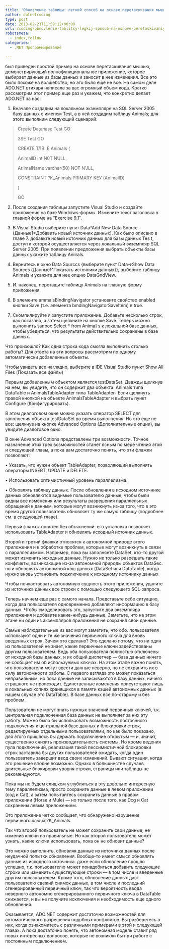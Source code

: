 ```yaml
---
title: 'Обновление таблицы: легкий способ на основе перетаскивания мышью'
author: dotnetcoding
type: post
date: 2013-02-21T11:59:12+00:00
url: /coding/obnovlenie-tablitsy-legkij-sposob-na-osnove-peretaskivaniya-my-sh-yu.html
robotsmeta:
  - index,follow
categories:
  - .NET Программирование

---
```

был приведен простой пример на основе перетаскивания мышью, демонстрирующий полнофункциональное приложение, которое выбирает данные из базы данных и заносит в нее изменения. Все это было похоже на волшебство, но это было еще не все. На самом деле ADO.NET втихаря написала за вас огромный объем кода. Кратко рассмотрим этот пример еще раз и укажем, что конкретно делает ADO.NET за нас:
  
<!--more-->


  
1. Вначале создадим на локальном экземпляре на SQL Server 2005 базу данных с именем Test, а в ней создадим таблицу Animals; для этого выполним следующий сценарий:

> Create Datanase Test GO
> 
> 3SE Test GO
> 
> CREATE ТЛВ:,Е Animals (
> 
> AnimallD int N0T NULL,
> 
> Ar.imalName varchar(50) NOT N&#8217;JLL,
> 
> CONSTRAINT ?K_Animals PRIMARY КЕУ (AnimallD)
> 
> )
> 
> GO

2. После создания таблицы запустите Visual Studio и создайте приложение на базе Windciws-формы. Измените текст заголовка в главной форме на “Exercise 9.1&#8243;.
  
3. В Visual Studio выберите пункт Data^Add New Data Source (Данные1*Добавить новый источник данных). Как было описано в главе 7. добавьте новый источник данных для базы данных Tes t, доступ к которой осуществляется через локальный экземпляр SQL Server 2005. При появлении предложения выбрать объекты базы данных укажите таблицу Aniirals.

4. Вернитесь в окно Data Sourccs {выберите пункт Data=>Show Data Sources (Данные1^Показать источники данных}}, выберите таблицу Animals и укажите для нее опцию DataGndView. 

5. И. наконец, перетащите таблицу Animals на главную форму приложения.
  
6. В элементе ammalsBindingNavigator установите свойство enabled кнопки Save (т.е. элемента bmdingNavigatorSaveltem) в true.

7. Скомпилируйте я запустите приложение. Добавьте несколько строк, как показано, а затем щелкните на кнопке Save. Теперь можно выполнить запрос Select * from Anima] s к локальной базе данных, чтобы убедиться, что результаты действительно сохранены в базе данных.

Что произошло? Как одна строка кода смогла выполнить столько работы? Для ответа на эти вопросы рассмотрим по одному автоматически добавленные объекты.
  
Чтобы увидеть все наглядно, выберите в IDE Visual Studio пункт Show All Files (Показать все файлы)
  
Первым добавленным объектом является testDataSet. Дважды щелкнув на нем, вы увидите, что он содержит два объекта: Animals типа DataTable и AnimalsTableAdapter типа TableAdapter- Если щелкнуть правой кнопкой на объекте AnimalsTableAdapter и выбрать пункт Configure (Конфигурировать).
  
В этом диалоговом окне можно указать оператор SELECT для заполнения объекта testDataSet во время выполнения. Но это еще не все: щелкнув на кнопке Advanced Options (Дополнительные опции), вы увидите диалоговое окно.
  
В окне Advanced Options представлены три возможности. Точное назначение этих трех возможностей станет ясным по мере чтения этой и следующей главы, а пока вам достаточно понять, что эти флажки позволяют:

• Указать, что нужен объект TableAdapter, позволяющий выполнять операторы INSERT, UPDATE и DELETE.

• Использовать оптимистичный уровень параллелизма.

• Обновлять таблицу данных. После обновления в исходном источнике данных обновляются видимые пользователю данные, чтобы были видны все изменения или результаты разрешения параллельных обращений к данным, которые могут возникнуть из-за того, что в это время другой пользователь обновляет ту же самую таблицу (подробнее см. в следующей главе).

Первый флажок понятен без объяснений: его установка позволяет использовать TableAdapter и обновлять исходный источник данных.
  
Второй и третий флажки относятся к автономной природе этого приложения и к обработке проблем, которые могут возникнуть в связи с параллелизмом. Например, пока вы заполняете DataSet, кто-то другой может изменить исходные данные. Нужно не только разрешать такие конфликты, возникающие из-за автономной природы объектов DataSec. но и обновлять автономный кэш данных (DataSet или DataTable), когда нужно вновь установить подключение к исходному источнику данных

Чтобы почувствовать автономную сущность этого приложения, удалите из источника данных все строки с помощью следующего SQL-запроса.

Теперь начнем еще раз с самого начала. Представьте себе ситуацию, когда два пользователя одновременно добавляют информацию в базу данных. Чтобы смоделировать зто, запустите два экземпляра приложения и добавите какие-нибудь данные. Заметьте, что на этом этане ни один из экземпляров приложения не сохранил свои данные.
  
Самые наблюдательные из вас могут заметить, что обо. пользователя используют одни и те же значения первичного ключа для вновь введенных строк. Зачем это сделано? Это сделано потому, что ни один из пользователей не знает, какие первичные ключи задействованы другим пользователем. Ведь оба пользователя полностью отключены от исходной базы данных, и их общий диспетчер — база данных ничего не сообщает им об используемых ключах. На этом этапе важно понять, что пользователи могут ввести данные неверно, но не сохранить их в силу автономности работы. С первого взгляда зто может показаться неправильным, но пока данные не записываются в базу данных, ничего страшного не происходит. Единственные изменения присутствуют лишь в локальных копиях хранящихся в памяти кэшей автономных данных (в нашем случае это DataTable). В базе данных все по-старому и без проблем.

Пользователи не могут знать нужных значений первичных ключей, т.к. центральная подключенная база данных не выполняет за них эту работу. Можно было бы использовать возможность постоянного подключения к центральной базе данных и блокировки строк, редактируемых отдельными пользователями, по как было показано, для этого пришлось бы держать подключение открытым — и, значит, существенно снизить производительность системы. Но кроме ведения пула подключений, реализация такой пессимистичной блокировки строк заставила бы других пользователей ожидать, когда один пользователь завершит ввод своих изменений. Бывают ситуации, когда это решение вполне возможно. Однако в большинстве случаев длительные блокировки уровня строки, страницы или таблицы не рекомендуются.

Пока мы не будем слишком углубляться в эту довольно интересную тему параллелизма, просто сохраните данные в левом приложении (сод и Cat), а затем попытайтесь сохранить данные в правом приложении (Horse и Mule) — но только после того, как Dcg и Cat сохранены левым приложением.
  
Это приложение четко сообщает, что обнаружено нарушение первичного ключа ?K_Animals.

Так что второй пользователь не может сохранить свои данные, не изменив ключи на правильные. Но как второй пользователь может узнать, какие ключи использовать, пока он не обновит данные?

Это можно выполнить, обновляя данные из источника данных после неудачной попытки обновления. Вообще-то имеет смысл обновлять данные из исходного источника. даже если обновление прошло успешно, т.к. пользователю может понадобиться добавить следующие строки или изменить существующие строки — в том числе и введенные другим пользователем. Кроме того, обновление данных даст пользователю свежий снимок данных, в том числе и последний сгенерированный первичный ключ, так что вероятность ввода неверного автономно сгенерированного первичного ключа в DataTable снижается, и вы не получите исключения и необходимость еще одного обновления.

Оказывается, ADO.NET содержит достаточно возможностей для автоматического разрешения подобных конфликтов. Вы разберетесь в них, когда ознакомитесь с различными примерами в этой и следующей главах. А пока достаточно понять, что автономная модель ставит ряд новых интересных вопросов, которые не возникли бы при работе с постоянным подключением.